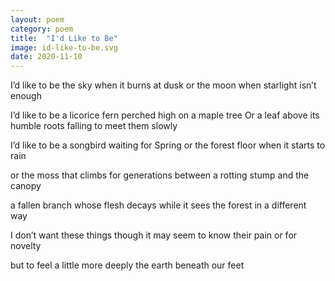 ```yaml
---
layout: poem
category: poem
title:  "I'd Like to Be"
image: id-like-to-be.svg
date: 2020-11-10
---
```


I’d like to be the sky
when it burns at dusk
or the moon
when starlight isn’t enough

I’d like to be a licorice fern
perched high on a maple tree
Or a leaf above its humble roots
falling to meet them slowly

I’d like to be a songbird
waiting for Spring
or the forest floor
when it starts to rain

or the moss that climbs
for generations between
a rotting stump
and the canopy

a fallen branch
whose flesh decays
while it sees the forest
in a different way

I don’t want these things
though it may seem
to know their pain
or for novelty

but to feel a little more deeply
the earth beneath our feet
